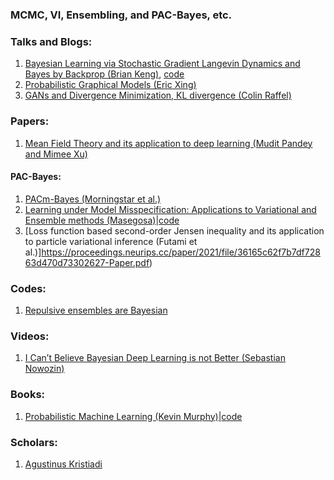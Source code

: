 ### MCMC, VI, Ensembling, and PAC-Bayes, etc. 



### Talks and Blogs:

1. [Bayesian Learning via Stochastic Gradient Langevin Dynamics and Bayes by Backprop (Brian Keng)](https://bjlkeng.github.io/posts/bayesian-learning-via-stochastic-gradient-langevin-dynamics-and-bayes-by-backprop/), 
   [code](https://github.com/bjlkeng/sandbox/tree/master/stochastic_langevin)
2. [Probabilistic Graphical Models (Eric Xing)](https://www.cs.cmu.edu/~epxing/Class/10708-17/lecture.html)
3. [GANs and Divergence Minimization, KL divergence (Colin Raffel)](https://colinraffel.com/blog/gans-and-divergence-minimization.html)
   
   
### Papers:
1. [Mean Field Theory and its application to deep learning (Mudit Pandey and Mimee Xu)](https://mimee.xyz/meanfield.pdf)

#### PAC-Bayes: 
1. [PACm-Bayes (Morningstar et al.)](https://proceedings.mlr.press/v151/morningstar22a/morningstar22a.pdf)
2. [Learning under Model Misspecification: Applications to Variational and Ensemble methods (Masegosa)](http://128.84.4.34/pdf/1912.08335)|[code](https://github.com/PGM-Lab/PAC2BAYES)
3. [Loss function based second-order Jensen inequality and its application to particle variational inference (Futami et al.)]https://proceedings.neurips.cc/paper/2021/file/36165c62f7b7df72863d470d73302627-Paper.pdf)

### Codes:
1. [Repulsive ensembles are Bayesian](https://github.com/ratschlab/repulsive_ensembles)


### Videos:
1. [I Can’t Believe Bayesian Deep Learning is not Better (Sebastian Nowozin)](https://www.youtube.com/watch?v=xRqjWoQNd4Q)

### Books:
1. [Probabilistic Machine Learning (Kevin Murphy)](https://probml.github.io/pml-book/)|[code](https://github.com/probml/pyprobml/tree/master/notebooks)


### Scholars:
1. [Agustinus Kristiadi](https://agustinus.kristia.de/)
